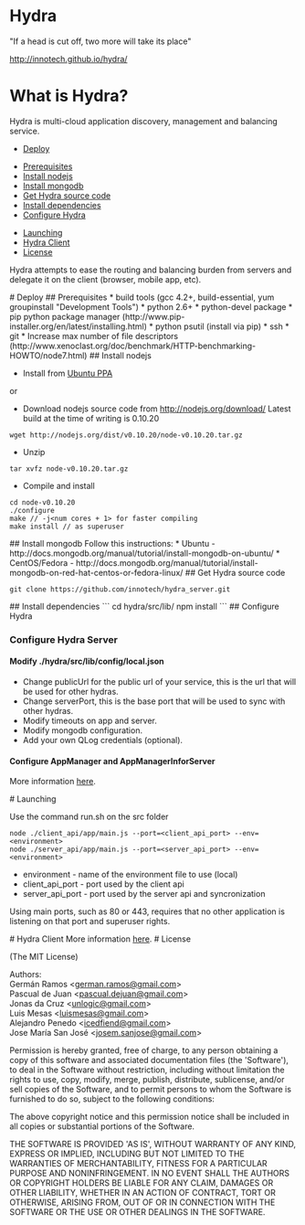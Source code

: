 Hydra
=====

"If a head is cut off, two more will take its place"  
  
http://innotech.github.io/hydra/

# What is Hydra?
Hydra is multi-cloud application discovery, management and balancing service.

- [Deploy](#a1)
 * [Prerequisites](#b1)
 * [Install nodejs](#b2)
 * [Install mongodb](#b3)
 * [Get Hydra source code](#b4)
 * [Install dependencies](#b5)
 * [Configure Hydra](#b6)
- [Launching](#a2)
- [Hydra Client](#a3)
- [License](#a4)

Hydra attempts to ease the routing and balancing burden from servers and delegate it on the client (browser, mobile app, etc).   

<a name="a1"/>
# Deploy
<a name="b1"/>
## Prerequisites
* build tools (gcc 4.2+, build-essential, yum groupinstall "Development Tools")
* python 2.6+
* python-devel package
* pip python package manager (http://www.pip-installer.org/en/latest/installing.html)
* python psutil (install via pip)
* ssh
* git
* Increase max number of file descriptors (http://www.xenoclast.org/doc/benchmark/HTTP-benchmarking-HOWTO/node7.html)
<a name="b2"/>
## Install nodejs

* Install from <a href="https://github.com/joyent/node/wiki/Installing-Node.js-via-package-manager">Ubuntu PPA</a> 

or

* Download nodejs source code from http://nodejs.org/download/
Latest build at the time of writing is 0.10.20

```
wget http://nodejs.org/dist/v0.10.20/node-v0.10.20.tar.gz
```
* Unzip

```
tar xvfz node-v0.10.20.tar.gz
```

* Compile and install

```
cd node-v0.10.20
./configure
make // -j<num cores + 1> for faster compiling
make install // as superuser
```
<a name="b3"/>
## Install mongodb
Follow this instructions: 
* Ubuntu - http://docs.mongodb.org/manual/tutorial/install-mongodb-on-ubuntu/
* CentOS/Fedora - http://docs.mongodb.org/manual/tutorial/install-mongodb-on-red-hat-centos-or-fedora-linux/

<a name="b4"/>
## Get Hydra source code

```
git clone https://github.com/innotech/hydra_server.git
```
<a name="b5"/>
## Install dependencies
```
cd hydra/src/lib/
npm install
```
<a name="b6"/>
## Configure Hydra

### Configure Hydra Server

#### Modify ./hydra/src/lib/config/local.json
* Change publicUrl for the public url of your service, this is the url that will be used for other hydras.
* Change serverPort, this is the base port that will be used to sync with other hydras.
* Modify timeouts on app and server.
* Modify mongodb configuration.
* Add your own QLog credentials (optional).

#### Configure AppManager and AppManagerInforServer
More information <a href="https://github.com/innotech/hydra_app_manager">here</a>.

<a name="a2"/>
# Launching

Use the command run.sh on the src folder

```
node ./client_api/app/main.js --port=<client_api_port> --env=<environment> 
node ./server_api/app/main.js --port=<server_api_port> --env=<environment>
```

* environment - name of the environment file to use (local)
* client_api_port - port used by the client api
* server_api_port - port used by the server api and syncronization

Using main ports, such as 80 or 443, requires that no other application is listening on that port and superuser rights.

<a name="a3"/>
# Hydra Client
More information <a href="https://github.com/innotech/hydra_node_client">here</a>.

<a name="a4"/>
# License

(The MIT License)

Authors:  
Germán Ramos &lt;german.ramos@gmail.com&gt;  
Pascual de Juan &lt;pascual.dejuan@gmail.com&gt;  
Jonas da Cruz &lt;unlogic@gmail.com&gt;  
Luis Mesas &lt;luismesas@gmail.com&gt;  
Alejandro Penedo &lt;icedfiend@gmail.com&gt;  
Jose María San José &lt;josem.sanjose@gmail.com&gt;

Permission is hereby granted, free of charge, to any person obtaining
a copy of this software and associated documentation files (the
'Software'), to deal in the Software without restriction, including
without limitation the rights to use, copy, modify, merge, publish,
distribute, sublicense, and/or sell copies of the Software, and to
permit persons to whom the Software is furnished to do so, subject to
the following conditions:

The above copyright notice and this permission notice shall be
included in all copies or substantial portions of the Software.

THE SOFTWARE IS PROVIDED 'AS IS', WITHOUT WARRANTY OF ANY KIND,
EXPRESS OR IMPLIED, INCLUDING BUT NOT LIMITED TO THE WARRANTIES OF
MERCHANTABILITY, FITNESS FOR A PARTICULAR PURPOSE AND NONINFRINGEMENT.
IN NO EVENT SHALL THE AUTHORS OR COPYRIGHT HOLDERS BE LIABLE FOR ANY
CLAIM, DAMAGES OR OTHER LIABILITY, WHETHER IN AN ACTION OF CONTRACT,
TORT OR OTHERWISE, ARISING FROM, OUT OF OR IN CONNECTION WITH THE
SOFTWARE OR THE USE OR OTHER DEALINGS IN THE SOFTWARE.
